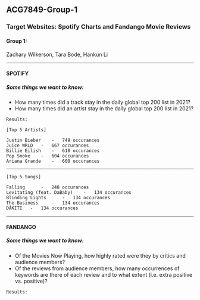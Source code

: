 ## ACG7849-Group-1
### Target Websites: Spotify Charts and Fandango Movie Reviews

#### Group 1:
Zachary Wilkerson, Tara Bode, Hankun Li

___

#### SPOTIFY
##### Some things we want to know:
- How many times did a track stay in the daily global top 200 list in 2021?
- How many times did an artist stay in the daily global top 200 list in 2021?

`Results:`
```
[Top 5 Artists]

Justin Bieber 	 - 	 749 occurances
Juice WRLD 	 - 	 667 occurances
Billie Eilish 	 - 	 618 occurances
Pop Smoke 	 - 	 604 occurances
Ariana Grande 	 - 	 600 occurances
__________________________________________________________________________

[Top 5 Songs]

Falling 	 - 	 248 occurances
Levitating (feat. DaBaby) 	 - 	 134 occurances
Blinding Lights 	 - 	 134 occurances
The Business 	 - 	 134 occurances
DÁKITI 	 - 	 134 occurances
```
___

#### FANDANGO
##### Some things we want to know:
- Of the Movies Now Playing, how highly rated were they by critics and audience members?
- Of the reviews from audience members, how many occurrences of keywords are there of each review and to what extent (i.e. extra positive vs. positive)?

`Results:`
```

```

